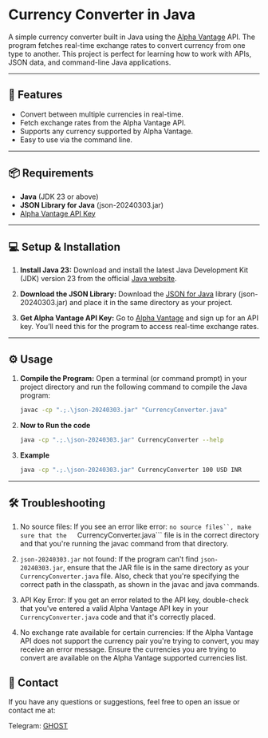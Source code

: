 # Currency Converter in Java

A simple currency converter built in Java using the [Alpha Vantage](https://www.alphavantage.co/) API. The program fetches real-time exchange rates to convert currency from one type to another. This project is perfect for learning how to work with APIs, JSON data, and command-line Java applications.

---

## 🚀 Features

- Convert between multiple currencies in real-time.
- Fetch exchange rates from the Alpha Vantage API.
- Supports any currency supported by Alpha Vantage.
- Easy to use via the command line.

---

## 📦 Requirements

- **Java** (JDK 23 or above)
- **JSON Library for Java** (json-20240303.jar)
- [Alpha Vantage API Key](https://www.alphavantage.co/support/#api-key)

---

## 💻 Setup & Installation

1. **Install Java 23:**
   Download and install the latest Java Development Kit (JDK) version 23 from the official [Java website](https://www.oracle.com/java/technologies/javase/jdk23-archive-downloads.html).

2. **Download the JSON Library:**
   Download the [JSON for Java](https://mvnrepository.com/artifact/org.json/json) library (json-20240303.jar) and place it in the same directory as your project.

3. **Get Alpha Vantage API Key:**
   Go to [Alpha Vantage](https://www.alphavantage.co/) and sign up for an API key. You’ll need this for the program to access real-time exchange rates.

---

## ⚙️ Usage

1. **Compile the Program:**
   Open a terminal (or command prompt) in your project directory and run the following command to compile the Java program:

   ```sh
   javac -cp ".;.\json-20240303.jar" "CurrencyConverter.java"

2. **Now to Run the code**

    ```sh 
   java -cp ".;.\json-20240303.jar" CurrencyConverter --help
    
3. __Example__
    ```sh
   java -cp ".;.\json-20240303.jar" CurrencyConverter 100 USD INR

---

## 🛠 Troubleshooting
1. No source files:
If you see an error like error: ```no source files``, make sure that the   ```CurrencyConverter.java``` file is in the correct directory and that you're running the javac command from that directory.

2. ```json-20240303.jar``` not found:
If the program can't find ```json-20240303.jar```, ensure that the JAR file is in the same directory as your ```CurrencyConverter.java``` file. Also, check that you're specifying the correct path in the classpath, as shown in the javac and java commands.

3. API Key Error:
If you get an error related to the API key, double-check that you've entered a valid Alpha Vantage API key in your ```CurrencyConverter.java``` code and that it's correctly placed.

4. No exchange rate available for certain currencies:
If the Alpha Vantage API does not support the currency pair you're trying to convert, you may receive an error message. Ensure the currencies you are trying to convert are available on the Alpha Vantage supported currencies list.

## 📧 Contact
If you have any questions or suggestions, feel free to open an issue or contact me at:

Telegram: [GHOST](https://t.me/ghost_kun)
